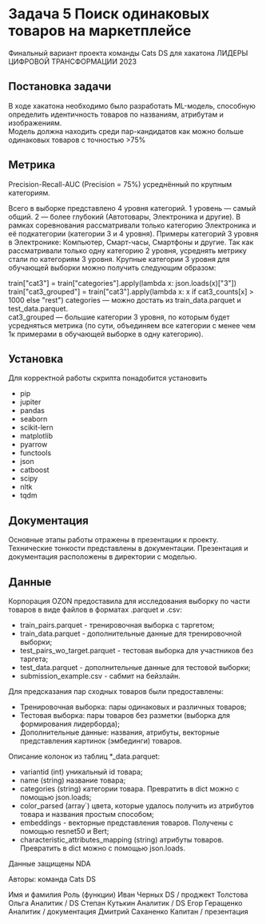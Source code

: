 # Задача 5 Поиск одинаковых товаров на маркетплейсе  

Финальный вариант проекта команды Cats DS для хакатона ЛИДЕРЫ ЦИФРОВОЙ ТРАНСФОРМАЦИИ 2023  

## Постановка задачи  

В ходе хакатона необходимо было разработать ML-модель, способную определить идентичность товаров по названиям, атрибутам и изображениям.  
Модель должна находить среди пар-кандидатов как можно больше одинаковых товаров с точностью >75%  

## Метрика  
Precision-Recall-AUC (Precision = 75%) усреднённый по крупным категориям.  

Всего в выборке представлено 4 уровня категорий. 1 уровень — самый общий. 2 — более глубокий (Автотовары, Электроника и другие). В рамках соревнования рассматривали только категорию Электроника и её подкатегории (категории 3 и 4 уровня). Примеры категорий 3 уровня в Электронике: Компьютер, Смарт-часы, Смартфоны и другие. Так как рассматривали только одну категорию 2 уровня, усреднять метрику стали по категориям 3 уровня. Крупные категории 3 уровня для обучающей выборки можно получить следующим образом:

train["cat3"] = train["categories"].apply(lambda x: json.loads(x)["3"]) 
train["cat3_grouped"] = train["cat3"].apply(lambda x: x if cat3_counts[x] > 1000 else "rest")
categories — можно достать из train_data.parquet и test_data.parquet.  
cat3_grouped — большие категории 3 уровня, по которым будет усредняться метрика (по сути, объединяем все категории с менее чем 1к примерами в обучающей выборке в одну категорию). 

## Установка  

Для корректной работы скрипта понадобится установить  

- pip  
- jupiter  
- pandas  
- seaborn  
- scikit-lern
- matplotlib  
- pyarrow
- functools
- json
- catboost
- scipy  
- nltk  
- tqdm  

## Документация  

Основные этапы работы отражены в презентации к проекту. Технические тонкости представлены в документации. 
Презентация и документация расположены в директории с моделью.  

## Данные  

Корпорация OZON предоставила для исследования выборку по части товаров в виде файлов в форматах .parquet и .csv:  

- train_pairs.parquet - тренировочная выборка с таргетом;  
- train_data.parquet - дополнительные данные для тренировочной выборки;  
- test_pairs_wo_target.parquet - тестовая выборка для участников без таргета;  
- test_data.parquet - дополнительные данные для тестовой выборки;  
- submission_example.csv - сабмит на бейзлайн.  

Для предсказания пар сходных товаров были предоставлены:  

- Тренировочная выборка: пары одинаковых и различных товаров;  
- Тестовая выборка: пары товаров без разметки (выборка для формирования лидерборда);  
- Дополнительные данные: названия, атрибуты, векторные представления картинок (эмбединги) товаров.  

Описание колонок из таблиц *_data.parquet:  

- variantid (int) уникальный id товара;  
- name (string) название товара;  
- categories (string) категории товара. Превратить в dict можно с помощью json.loads;  
- color_parsed (array`) цвета, которые удалось получить из атрибутов товара и названия простым способом;  
- embeddings - векторные представления товаров. Получены с помощью resnet50 и Bert;  
- characteristic_attributes_mapping (string) атрибуты товаров. Превратить в dict можно с помощью json.loads.  

Данные защищены NDA  

Авторы: команда Cats DS

Имя и фамилия	Роль (функции)
Иван Черных	DS / проджект
Толстова Ольга	Аналитик / DS
Степан Кутькин	Аналитик / DS
Егор Геращенко	Аналитик / документация
Дмитрий Саханенко 	Капитан / презентация



